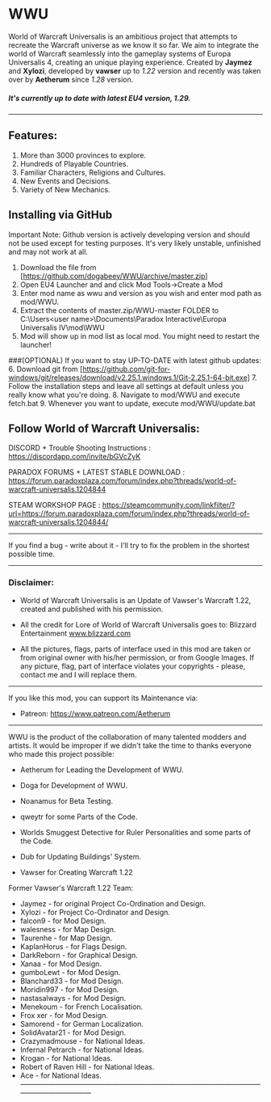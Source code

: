 # WWU

World of Warcraft Universalis is an ambitious project that attempts to recreate the Warcraft universe as we know it so far. We aim to integrate the world of Warcraft seamlessly into the gameplay systems of Europa Universalis 4, creating an unique playing experience. Created by **Jaymez** and **Xylozi**, developed by **vawser** up to *1.22* version and recently was taken over by **Aetherum** since *1.28* version. 
##### It's currently up to date with latest EU4 version, *1.29*.

________________________________________________________________________________

## Features:

1) More than 3000 provinces to explore.
2) Hundreds of Playable Countries.
3) Familiar Characters, Religions and Cultures.
4) New Events and Decisions.
5) Variety of New Mechanics.

## Installing via GitHub
Important Note: Github version is actively developing version and should not be used except for testing purposes. It's very likely unstable, unfinished and may not work at all.

1. Download the file from [https://github.com/dogabeey/WWU/archive/master.zip]
2. Open EU4 Launcher and and click Mod Tools->Create a Mod
3. Enter mod name as wwu and version as you wish and enter mod path as mod/WWU.
4. Extract the contents of master.zip/WWU-master FOLDER to C:\Users\<user name>\Documents\Paradox Interactive\Europa Universalis IV\mod\WWU
5. Mod will show up in mod list as local mod. You might need to restart the launcher!

###(OPTIONAL) If you want to stay UP-TO-DATE with latest github updates:
6. Download git from [https://github.com/git-for-windows/git/releases/download/v2.25.1.windows.1/Git-2.25.1-64-bit.exe]
7. Follow the installation steps and leave all settings at default unless you really know what you're doing.
8. Navigate to mod/WWU and execute fetch.bat
9. Whenever you want to update, execute mod/WWU/update.bat


## Follow World of Warcraft Universalis:

DISCORD + Trouble Shooting Instructions : https://discordapp.com/invite/bGVcZyK 

PARADOX FORUMS + LATEST STABLE DOWNLOAD : https://forum.paradoxplaza.com/forum/index.php?threads/world-of-warcraft-universalis.1204844

STEAM WORKSHOP PAGE : https://steamcommunity.com/linkfilter/?url=https://forum.paradoxplaza.com/forum/index.php?threads/world-of-warcraft-universalis.1204844/ 
________________________________________________________________________________

If you find a bug - write about it - I'll try to fix the problem in the shortest possible time.
________________________________________________________________________________

### Disclaimer:

- World of Warcraft Universalis is an Update of Vawser's Warcraft 1.22, created and published with his permission.

- All the credit for Lore of World of Warcraft Universalis goes to:
Blizzard Entertainment www.blizzard.com

- All the pictures, flags, parts of interface used in this mod are taken or from original owner with his/her permission, or from Google Images. If any picture, flag, part of interface violates your copyrights - please, contact me and I will replace them.
________________________________________________________________________________

If you like this mod, you can support its Maintenance via:
- Patreon: https://www.patreon.com/Aetherum
________________________________________________________________________________

WWU is the product of the collaboration of many talented modders and artists. It would be improper if we didn't take the time to thanks everyone who made this project possible:

- Aetherum for Leading the Development of WWU.
- Doga for Development of WWU.
- Noanamus for Beta Testing.
- qweytr for some Parts of the Code.
- Worlds Smuggest Detective for Ruler Personalities and some parts of the Code.
- Dub for Updating Buildings' System.

- Vawser for Creating Warcraft 1.22

Former Vawser's Warcraft 1.22 Team:
- Jaymez - for original Project Co-Ordination and Design.
- Xylozi - for Project Co-Ordinator and Design.
- falcon9 - for Mod Design.
- walesness - for Map Design.
- Taurenhe - for Map Design.
- KaplanHorus - for Flags Design.
- DarkReborn - for Graphical Design.
- Xanaa - for Mod Design.
- gumboLewt - for Mod Design.
- Blanchard33 - for Mod Design.
- Moridin997 - for Mod Design.
- nastasalways - for Mod Design.
- Menekoum - for French Localisation.
- Frox xer - for Mod Design.
- Samorend - for German Localization.
- SolidAvatar21 - for Mod Design.
- Crazymadmouse - for National Ideas.
- Infernal Petrarch - for National Ideas.
- Krogan - for National Ideas.
- Robert of Raven Hill - for National Ideas.
- Ace - for National Ideas.
————————————————————————————————————————————
